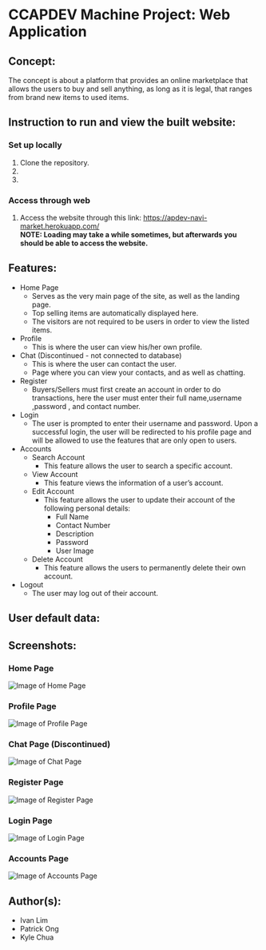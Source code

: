 # CCAPDEV Machine Project: Web Application
## Concept:
The concept is about a platform that provides an online marketplace that allows the users to buy and sell anything, as long as it is legal, that ranges from brand new items to used items.
## Instruction to run and view the built website:
### Set up locally
1. Clone the repository.  
2.
3. 
### Access through web
1. Access the website through this link: https://apdev-navi-market.herokuapp.com/  
**NOTE: Loading may take a while sometimes, but afterwards you should be able to access the website.**

## Features:
* Home Page
  * Serves as the very main page of the site, as well as the landing page.
  * Top selling items are automatically displayed here. 
  * The visitors are not required to be users in order to view the listed items. 
* Profile
  * This is where the user can view his/her own profile.
* Chat (Discontinued - not connected to database)
  * This is where the user can contact the user.
  * Page where you can view your contacts, and as well as chatting.
* Register
  * Buyers/Sellers must first create an account in order to do transactions, here the user must enter their full name,username ,password , and contact number.
* Login
  * The user is prompted to enter their username and password. Upon a successful login, the user will be redirected to his profile page and will be allowed to use the features       that are only open to users.
* Accounts
  * Search Account
    * This feature allows the user to search a specific account.
  * View Account
    * This feature views the information of a user’s account.
  * Edit Account
    * This feature allows the user to update their account of the following personal details:
      * Full Name
      * Contact Number
      * Description
      * Password
      * User Image
  * Delete Account
    * This feature allows the users to permanently delete their own account.
* Logout
  * The user may log out of their account.
## User default data:
## Screenshots:
### Home Page
![Image of Home Page]()
### Profile Page
![Image of Profile Page]()
### Chat Page (Discontinued)
![Image of Chat Page](https://i.imgur.com/pQePXJr.png)
### Register Page
![Image of Register Page](https://i.imgur.com/58X0oSz.png)
### Login Page
![Image of Login Page](https://i.imgur.com/HzuPkeU.png)
### Accounts Page
![Image of Accounts Page]()
## Author(s):
* Ivan Lim
* Patrick Ong
* Kyle Chua
